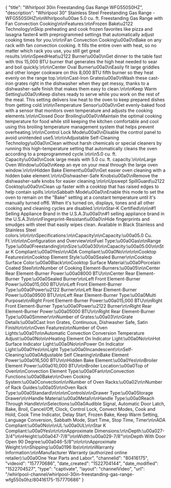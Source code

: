 {
    "title": "Whirlpool 30in Freestanding Gas Range WFG550S0HZ",
    "description": "Whirlpool 30\" Stainless Steel Freestanding Gas Range - WFG550S0HZ\n\nWhirlpool\u00ae 5.0 cu. ft. Freestanding Gas Range with Fan Convection Cooking\n\nFeatures:\n\nFrozen Bake\u2122 Technology\nSkip preheating and cook frozen favorites like pizza and lasagna faster4 with preprogrammed settings that automatically adjust cooking times for you.\n\n\nFan Convection Cooking\u00a0\nBake on any rack with fan convection cooking. It fills the entire oven with heat, so no matter which rack you use, you still get great results.\n\n\nSpeedHeat\u2122 Burner\u00a0\nGet dinner to the table fast with this 15,000 BTU burner that generates the high heat needed to sear and boil quickly.\n\n\nCenter Oval Burner\u00a0\nEasily fit large griddles and other longer cookware on this 8,000 BTU fifth burner so they heat evenly on the range top.\n\n\nCast-Iron Grates\u00a0\nWash these cast-iron grates right in the dishwasher when they get messy, thanks to a dishwasher-safe finish that makes them easy to clean.\n\n\nKeep Warm Setting\u00a0\nKeep dishes ready to serve while you work on the rest of the meal. This setting delivers low heat to the oven to keep prepared dishes from getting cold.\n\n\nTemperature Sensor\u00a0\nGet evenly-baked food with a sensor that monitors oven temperature and adjusts the cooking elements.\n\n\nClosed Door Broiling\u00a0\nMaintain the optimal cooking temperature for food while still keeping the kitchen comfortable and cool using this broiling temperature management system that helps prevent overheating.\n\n\nControl Lock Mode\u00a0\nDisable the control panel to avoid unintended use5.\n\n\nAdjustable Self-Cleaning Technology\u00a0\nClean without harsh chemicals or special cleaners by running this high-temperature setting that automatically cleans the oven according to a preprogrammed cycle.\n\n\n5.0 cu. ft. Capacity\u00a0\nCook large meals with 5.0 cu. ft. capacity.\n\n\nLarge Oven Window\u00a0\nKeep an eye on your meal through the large oven window.\n\n\nHidden Bake Element\u00a0\nGet easier oven cleaning with a hidden bake element.\n\n\nDishwasher-Safe Knobs\u00a0\nRemove the dishwasher-safe knobs for easier cleaning.\n\n\nUpswept SpillGuard\u2122 Cooktop\u00a0\nClean up faster with a cooktop that has raised edges to help contain spills.\n\n\nSabbath Mode\u00a0\nEnable this mode to set the oven to remain on the \"Bake\" setting at a constant temperature until it's manually turned off6. When it's turned on, displays, tones and all other cooking and cleaning cycles are disabled.\n\n\nStar-K Certified\n\n\n#1 Selling Appliance Brand in the U.S.A.3\u00a0\n#1 selling appliance brand in the U.S.A.3\n\n\nFingerprint-Resistant\u00a0\nHide fingerprints and smudges with steel that easily wipes clean. Available in Black Stainless and Stainless Steel colors.\n\n\n\nSpecifications:\n\nCapacity\n\nCapacity:\u00a05.0 Cu. Ft.\n\n\n\nConfiguration and Overview\n\nFuel Type:\u00a0Gas\n\nRange Type:\u00a0Freestanding\n\nSize:\u00a030\n\nCapacity:\u00a05.00\n\nStar K Compliant:\u00a0Yes\n\nADA Compliant:\u00a0No\n\n\n\nCooktop Features\n\nCooktop Element Style:\u00a0Sealed Burner\n\nCooktop Surface Color:\u00a0Black\n\nCooktop Surface Material:\u00a0Porcelain Coated Steel\n\nNumber of Cooking Element-Burners:\u00a05\n\nCenter Rear Element-Burner Power:\u00a08000 BTU\n\nCenter Rear Element-Burner Type:\u00a0Sealed Burner\n\nLeft Front Element-Burner Power:\u00a015,000 BTU\n\nLeft Front Element-Burner Type:\u00a0Power\u2122 Burner\n\nLeft Rear Element-Burner Power:\u00a09500 BTU\n\nLeft Rear Element-Burner Type:\u00a0Multi Purpose\n\nRight Front Element-Burner Power:\u00a015,000 BTU\n\nRight Front Element-Burner Type:\u00a0Power\u2122 Burner\n\nRight Rear Element-Burner Power:\u00a05000 BTU\n\nRight Rear Element-Burner Type:\u00a0Simmer\n\nNumber of Grates:\u00a03\n\nGrate Details:\u00a0Cast Iron Grates, Continuous, Dishwasher Safe, Satin Finish\n\n\n\nOven Features\n\nNumber of Oven Lights:\u00a01\n\nAutomatic Convection Conversion Temperature Adjust:\u00a0No\n\nHeating Element On Indicator Light:\u00a0No\n\nHot Surface Indicator Light:\u00a0No\n\nPower On Indicator Light:\u00a0Yes\n\nLight Type:\u00a0Incandescent\n\nSelf-Cleaning:\u00a0Adjustable Self Cleaning\n\nBake Element Power:\u00a016,500 BTU\n\nHidden Bake Element:\u00a0Yes\n\nBroiler Element Power:\u00a010,000 BTU\n\nBroiler Location:\u00a0Top of Oven\n\nConvection Element Type:\u00a0Fan\n\nConvection Functions:\u00a0Bake\n\nOven Cooking System:\u00a0Convection\n\nNumber of Oven Racks:\u00a02\n\nNumber of Rack Guides:\u00a05\n\nOven Rack Type:\u00a0Standard\n\n\n\nControls\n\nDrawer Type:\u00a0Storage Drawer\n\nHandle Material:\u00a0Metal\n\nHandle Type:\u00a0Reach Through Handle\n\nSelections:\u00a0Audible Signal, Automatic Door Latch, Bake, Broil, Cancel\/Off, Clock, Control Lock, Convect Modes, Cook and Hold, Cook Time Indicator, Delay Start, Frozen Bake, Keep Warm Setting, Language Conversion, Sabbath Mode, Start Time, Stop Time, Timer\n\nADA Compliant:\u00a0No\n\nUL:\u00a0UL\n\nStar K Compliant:\u00a0Yes\n\n\n\nApproximate Dimensions:\n\nDepth:\u00a027-3\/4\"\n\nHeight:\u00a047-7\/8\"\n\nWidth:\u00a029-7\/8\"\n\nDepth With Door Open 90 Degree:\u00a046-5\/8\"\n\n\n\nApproximate Weight:\n\nShipping:\u00a0196 lbs\n\n\n\nWarranty Information:\n\nManufacturer Warranty (authorized online retailer):\u00a0One Year Parts and Labor",
    "channelid": "80416175",
    "videoid": "157770686",
    "date_created": "1522704144",
    "date_modified": "1522704527",
    "type": "captivate",
    "layout": "channelVideo",
    "url": "\/whirlpool-channel\/whirlpool-30in-freestanding-gas-range-wfg550s0hz\/80416175-157770686"
}